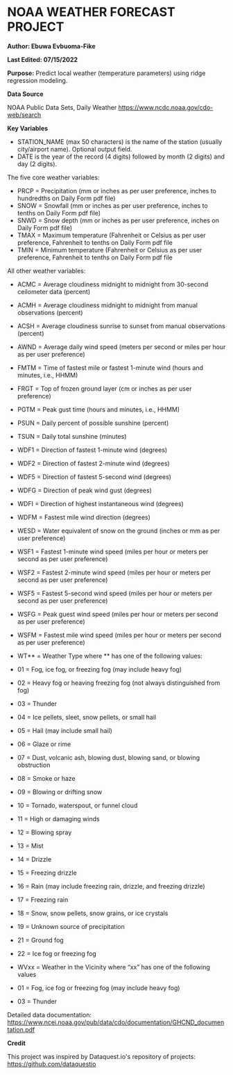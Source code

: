# NOAA WEATHER FORECAST PROJECT
**Author: Ebuwa Evbuoma-Fike**

**Last Edited: 07/15/2022**

**Purpose:**
Predict local weather (temperature parameters) using ridge regression modeling. 

**Data Source**

NOAA Public Data Sets, Daily Weather
https://www.ncdc.noaa.gov/cdo-web/search

**Key Variables**

- STATION_NAME (max 50 characters) is the name of the station (usually city/airport name). Optional
output field.
- DATE is the year of the record (4 digits) followed by month (2 digits) and day (2 digits).

The five core weather variables:
- PRCP = Precipitation (mm or inches as per user preference, inches to hundredths on Daily Form pdf file)
- SNOW = Snowfall (mm or inches as per user preference, inches to tenths on Daily Form pdf file)
- SNWD = Snow depth (mm or inches as per user preference, inches on Daily Form pdf file)
- TMAX = Maximum temperature (Fahrenheit or Celsius as per user preference, Fahrenheit to tenths on Daily Form pdf file
- TMIN = Minimum temperature (Fahrenheit or Celsius as per user preference, Fahrenheit to tenths on Daily Form pdf file

All other weather variables:

- ACMC = Average cloudiness midnight to midnight from 30-second ceilometer data (percent)
- ACMH = Average cloudiness midnight to midnight from manual observations (percent)
- ACSH = Average cloudiness sunrise to sunset from manual observations (percent)
- AWND = Average daily wind speed (meters per second or miles per hour as per user preference)
- FMTM = Time of fastest mile or fastest 1-minute wind (hours and minutes, i.e., HHMM)
- FRGT = Top of frozen ground layer (cm or inches as per user preference)
- PGTM = Peak gust time (hours and minutes, i.e., HHMM)
- PSUN = Daily percent of possible sunshine (percent)
- TSUN = Daily total sunshine (minutes)
- WDF1 = Direction of fastest 1-minute wind (degrees)
- WDF2 = Direction of fastest 2-minute wind (degrees)
- WDF5 = Direction of fastest 5-second wind (degrees)
- WDFG = Direction of peak wind gust (degrees)
- WDFI = Direction of highest instantaneous wind (degrees)
- WDFM = Fastest mile wind direction (degrees)
- WESD = Water equivalent of snow on the ground (inches or mm as per user preference)
- WSF1 = Fastest 1-minute wind speed (miles per hour or meters per second as per user preference)
- WSF2 = Fastest 2-minute wind speed (miles per hour or meters per second as per user preference)
- WSF5 = Fastest 5-second wind speed (miles per hour or meters per second as per user preference)
- WSFG = Peak guest wind speed (miles per hour or meters per second as per user preference)
- WSFM = Fastest mile wind speed (miles per hour or meters per second as per user preference)
- WT** = Weather Type where ** has one of the following values: 
-  01 = Fog, ice fog, or freezing fog (may include heavy fog)
-  02 = Heavy fog or heaving freezing fog (not always distinguished from fog)
-  03 = Thunder
-  04 = Ice pellets, sleet, snow pellets, or small hail
-  05 = Hail (may include small hail)
-  06 = Glaze or rime
-  07 = Dust, volcanic ash, blowing dust, blowing sand, or blowing obstruction
-  08 = Smoke or haze
-  09 = Blowing or drifting snow
-  10 = Tornado, waterspout, or funnel cloud
-  11 = High or damaging winds
-  12 = Blowing spray
-  13 = Mist
-  14 = Drizzle
-  15 = Freezing drizzle
-  16 = Rain (may include freezing rain, drizzle, and freezing drizzle)
-  17 = Freezing rain
-  18 = Snow, snow pellets, snow grains, or ice crystals
-  19 = Unknown source of precipitation
-  21 = Ground fog
-  22 = Ice fog or freezing fog

- WVxx = Weather in the Vicinity where “xx” has one of the following values
- 01 = Fog, ice fog or freezing fog (may include heavy fog)
- 03 = Thunder

Detailed data documentation: https://www.ncei.noaa.gov/pub/data/cdo/documentation/GHCND_documentation.pdf

**Credit**

This project was inspired by Dataquest.io's repository of projects: https://github.com/dataquestio
